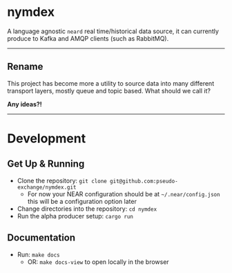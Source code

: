 # nymdex

A language agnostic `neard` real time/historical data source, it can currently produce to Kafka and AMQP clients (such as RabbitMQ).

---

## Rename

This project has become more a utility to source data into many different transport layers, mostly queue and topic based. What should we call it?

**Any ideas?!**

---


# Development


## Get Up & Running

* Clone the repository: `git clone git@github.com:pseudo-exchange/nymdex.git`
  * For now your NEAR configuration should be at `~/.near/config.json` this will be a configuration option later
* Change directories into the repository: `cd nymdex`
* Run the alpha producer setup: `cargo run`

## Documentation

* Run: `make docs`
  * OR: `make docs-view` to open locally in the browser
